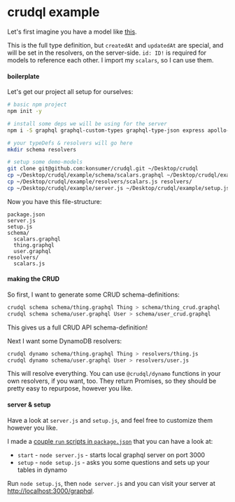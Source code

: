 # crudql example

Let's first imagine you have a model like [this](schema/thing.graphql).

This is the full type definition, but `createdAt` and `updatedAt` are special, and will be set in the resolvers, on the server-side. `id: ID!` is required for models to reference each other. I import my `scalars`, so I can use them.


#### boilerplate

Let's get our project all setup for ourselves:

```bash
# basic npm project
npm init -y

# install some deps we will be using for the server
npm i -S graphql graphql-custom-types graphql-type-json express apollo-server-express require-glob @crudql/dynamo@latest

# your typeDefs & resolvers will go here
mkdir schema resolvers

# setup some demo-models
git clone git@github.com:konsumer/crudql.git ~/Desktop/crudql
cp ~/Desktop/crudql/example/schema/scalars.graphql ~/Desktop/crudql/example/schema/thing.graphql ~/Desktop/crudql/example/schema/user.graphql schema/
cp ~/Desktop/crudql/example/resolvers/scalars.js resolvers/
cp ~/Desktop/crudql/example/server.js ~/Desktop/crudql/example/setup.js .
```

Now you have this file-structure:
```
package.json
server.js
setup.js
schema/
  scalars.graphql
  thing.graphql
  user.graphql
resolvers/
  scalars.js
```

#### making the CRUD

So first, I want to generate some CRUD schema-definitions:

```bash
crudql schema schema/thing.graphql Thing > schema/thing_crud.graphql
crudql schema schema/user.graphql User > schema/user_crud.graphql
```

This gives us a full CRUD API schema-definition!

Next I want some DynamoDB resolvers:

```bash
crudql dynamo schema/thing.graphql Thing > resolvers/thing.js
crudql dynamo schema/user.graphql User > resolvers/user.js
```

This will resolve everything. You can use `@crudql/dynamo` functions in your own resolvers, if you want, too. They return Promises, so they should be pretty easy to repurpose, however you like.

#### server & setup

Have a look at `server.js` and `setup.js`, and feel free to customize them however you like.

I made a [couple `run` scripts in `package.json`](./package.json) that you can have a look at:

* `start` - `node server.js` - starts local graphql server on port 3000
* `setup` - `node setup.js` - asks you some questions and sets up your tables in dynamo

Run `node setup.js`, then `node server.js` and you can visit your server at [http://localhost:3000/graphql](http://localhost:3000/graphql).
